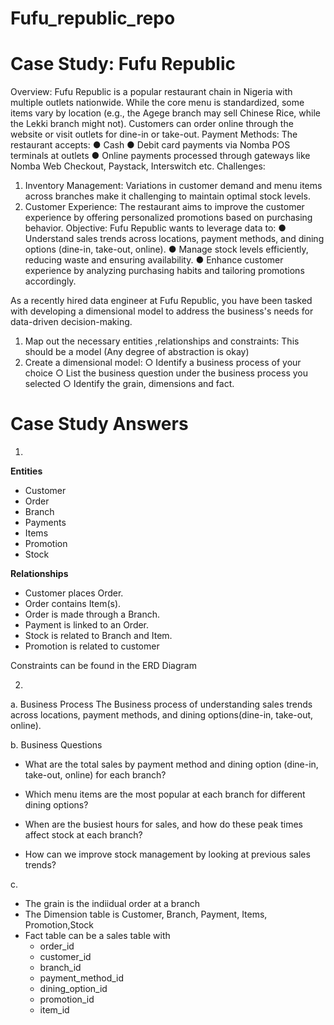 # Fufu_republic_repo
# Case Study: Fufu Republic
Overview:
Fufu Republic is a popular restaurant chain in Nigeria with multiple outlets nationwide. While the
core menu is standardized, some items vary by location (e.g., the Agege branch may sell
Chinese Rice, while the Lekki branch might not). Customers can order online through the
website or visit outlets for dine-in or take-out.
Payment Methods:
The restaurant accepts:
● Cash
● Debit card payments via Nomba POS terminals at outlets
● Online payments processed through gateways like Nomba Web Checkout, Paystack,
Interswitch etc.
Challenges:
1. Inventory Management:
Variations in customer demand and menu items across branches make it challenging to
maintain optimal stock levels.
2. Customer Experience:
The restaurant aims to improve the customer experience by offering personalized
promotions based on purchasing behavior.
Objective:
Fufu Republic wants to leverage data to:
● Understand sales trends across locations, payment methods, and dining options
(dine-in, take-out, online).
● Manage stock levels efficiently, reducing waste and ensuring availability.
● Enhance customer experience by analyzing purchasing habits and tailoring promotions
accordingly.

As a recently hired data engineer at Fufu Republic, you have been tasked with developing a
dimensional model to address the business's needs for data-driven decision-making.
1. Map out the necessary entities ,relationships and constraints: This should be a
model (Any degree of abstraction is okay)
2. Create a dimensional model:
○ Identify a business process of your choice
○ List the business question under the business process you selected
○ Identify the grain, dimensions and fact.

# Case Study Answers 

1.

 **Entities**
- Customer
- Order
- Branch
- Payments
- Items 
- Promotion
- Stock

 **Relationships**
- Customer places Order.
- Order contains Item(s).
- Order is made through a Branch.
- Payment is linked to an Order.
- Stock is related to Branch and Item.
- Promotion is related to customer

Constraints can be found in the ERD Diagram

2. 
a. Business Process
The Business process of understanding sales trends across locations, payment methods, and dining options(dine-in, take-out, online).

b. Business Questions 
- What are the total sales by payment method and dining option (dine-in, take-out, online) for each branch?

- Which menu items are the most popular at each branch for different dining options?

- When are the busiest hours for sales, and how do these peak times affect stock at each branch?

- How can we improve stock management by looking at previous sales trends?

c. 
- The grain is the indiidual order at a branch
- The Dimension table is Customer, Branch, Payment, Items, Promotion,Stock
- Fact table can be a sales table with 
  - order_id 
  - customer_id 
  - branch_id 
  - payment_method_id 
  - dining_option_id 
  - promotion_id
  - item_id 
